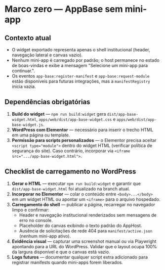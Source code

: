 # Marco zero — AppBase sem mini-app

## Contexto atual

- O widget exportado representa apenas o shell institucional (header, navegação lateral e canvas vazio).
- Nenhum mini-app é carregado por padrão; o host permanece no estado de boas-vindas e exibe a mensagem "Selecione um mini-app para continuar.".
- Os eventos `app-base:register-manifest` e `app-base:request-module` estão disponíveis para futuras integrações, mas a `manifestRegistry` inicia vazia.

## Dependências obrigatórias

1. **Build do widget** — `npm run build:widget` gera `dist/app-base-widget.html`, `apps/web/dist/app-base-widget.css` e `apps/web/dist/app-base-widget.js`.
2. **WordPress com Elementor** — necessário para inserir o trecho HTML em uma página ou template.
3. **Permissão para scripts personalizados** — o Elementor precisa aceitar `<script type="module">` dentro do widget HTML (verificar política de segurança do site). Caso contrário, incorporar via `<iframe src=".../app-base-widget.html">`.

## Checklist de carregamento no WordPress

1. **Gerar o HTML** — executar `npm run build:widget` e garantir que `dist/app-base-widget.html` foi atualizado na branch atual.
2. **Incorporar no Elementor** — colar o conteúdo entre `<body>...</body>` em um widget HTML ou apontar um `<iframe>` para o arquivo hospedado.
3. **Carregamento do shell** — publicar a página, recarregar no navegador limpo e confirmar:
   - Header e navegação institucional renderizados sem mensagens de erro no console.
   - Placeholder do canvas exibindo o texto padrão do AppHost.
   - Ausência de solicitações de rede 404 para `manifest/active.json` (nenhum mini-app ativo).
4. **Evidência visual** — capturar uma screenshot manual ou via Playwright apontando para a URL do WordPress. Validar que o layout ocupa 100% da largura disponível e que o canvas está vazio.
5. **Logs futuros** — documentar qualquer script extra adicionado para registrar manifests quando mini-apps forem liberados.
